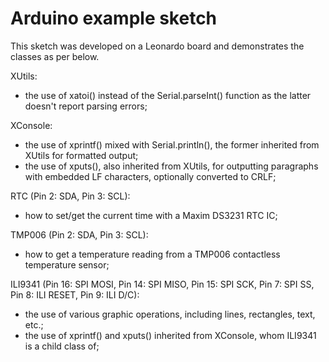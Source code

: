 # Arduino example sketch

This sketch was developed on a Leonardo board and demonstrates the classes as per below.

XUtils:
- the use of xatoi() instead of the Serial.parseInt() function as the latter doesn't report parsing errors;
  
XConsole:
- the use of xprintf() mixed with Serial.println(), the former inherited from XUtils for formatted output;
- the use of xputs(), also inherited from XUtils, for outputting paragraphs with embedded LF characters, optionally converted to CRLF;

RTC (Pin 2: SDA, Pin 3: SCL):
- how to set/get the current time with a Maxim DS3231 RTC IC;

TMP006 (Pin 2: SDA, Pin 3: SCL):
- how to get a temperature reading from a TMP006 contactless temperature sensor;

ILI9341 (Pin 16: SPI MOSI, Pin 14: SPI MISO, Pin 15: SPI SCK, Pin 7: SPI SS, Pin 8: ILI RESET, Pin 9: ILI D/C):
- the use of various graphic operations, including lines, rectangles, text, etc.;
- the use of xprintf() and xputs() inherited from XConsole, whom ILI9341 is a child class of;
